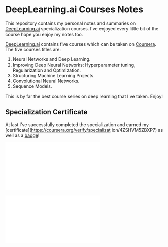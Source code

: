 # DeepLearning.ai Courses Notes

This repository contains my personal notes and summaries on [DeepLearning.ai](https://deeplearning.ai) specialization courses. I've enjoyed every little bit of the course hope you enjoy my notes too.

[DeepLearning.ai](https://deeplearning.ai)  contains five courses which can be taken on [Coursera](https://www.coursera.org/specializations/deep-learning). The five courses titles are:

1. Neural Networks and Deep Learning.
2. Improving Deep Neural Networks: Hyperparameter tuning, Regularization and Optimization.
3. Structuring Machine Learning Projects.
4. Convolutional Neural Networks.
5. Sequence Models.

This is by far the best course series on deep learning that I've taken. Enjoy!



## Specialization Certificate

At last I've successfully completed the specialization and earned my [certificate](https://coursera.org/verify/specializat ion/4ZSHVM5ZBXP7) as well as a [badge](https://www.credly.com/go/SBh0JCcP)!

![](Certificate.pdf)

![](Badge.pdf)



